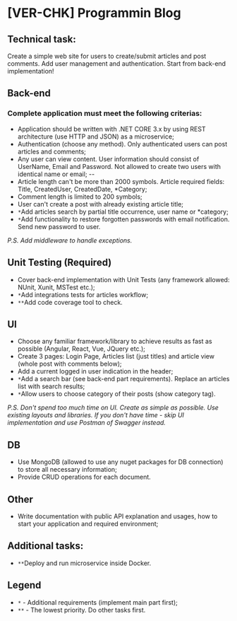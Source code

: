# [VER-CHK] Programmin Blog
	
## Technical task:

Create a simple web site for users to create/submit articles and post comments. Add user management and authentication. 
Start from back-end implementation!
	
## Back-end

### Complete application must meet the following criterias:
- Application should be written with .NET CORE 3.x by using REST architecture (use HTTP and JSON) as a microservice;
- Authentication (choose any method). Only authenticated users can post articles and comments;
- Any user can view content. User information should consist of UserName, Email and Password. Not allowed to create two users with identical name or email;    --
- Article length can't be more than 2000 symbols. Article required fields: Title, CreatedUser, CreatedDate, *Category;
- Comment length is limited to 200 symbols; 
- User can't create a post with already existing article title;
- `*`Add articles search by partial title occurrence, user name or *category;
- `*`Add functionality to restore forgotten passwords with email notification. Send new password to user.

*P.S. Add middleware to handle exceptions.*

## Unit Testing (Required)
- Cover back-end implementation with Unit Tests (any framework allowed: NUnit, Xunit, MSTest etc.);
- `*`Add integrations tests for articles workflow;
- `**`Add code coverage tool to check.

## UI
- Choose any familiar framework/library to achieve results as fast as possible (Angular, React, Vue, JQuery etc.);
- Create 3 pages: Login Page, Articles list (just titles) and article view (whole post with comments below);
- Add a current logged in user indication in the header;
- `*`Add a search bar (see back-end part requirements). Replace an articles list with search results;
- `*`Allow users to choose category of their posts (show category tag).
	 
*P.S. Don't spend too much time on UI. Create as simple as possible. Use existing layouts and libraries. If you don't have time - skip UI implementation and use Postman of Swagger instead.*

## DB
- Use MongoDB (allowed to use any nuget packages for DB connection) to store all necessary information;
- Provide CRUD operations for each document.

## Other
- Write documentation with public API explanation and usages, how to start your application and required environment;

## Additional tasks:
- `**`Deploy and run microservice inside Docker.

## Legend
- `*` - Additional requirements (implement main part first);
- `**` - The lowest priority. Do other tasks first.